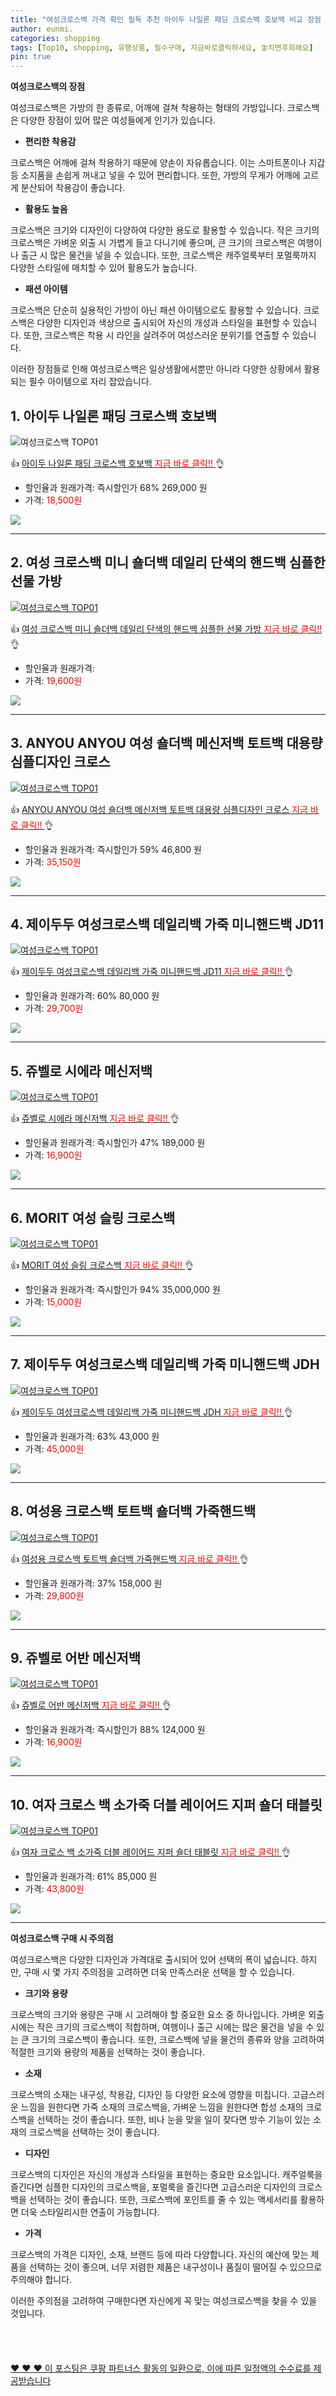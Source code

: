 ```yaml
---
title: "여성크로스백 가격 확인 필독 추천 아이두 나일론 패딩 크로스백 호보백 비교 장점 구매가이드"
author: eunmi.
categories: shopping
tags: [Top10, shopping, 유행상품, 필수구매, 지금바로클릭하세요, 놓치면후회해요]
pin: true
---
```

**여성크로스백의 장점**

여성크로스백은 가방의 한 종류로, 어깨에 걸쳐 착용하는 형태의 가방입니다. 크로스백은 다양한 장점이 있어 많은 여성들에게 인기가 있습니다.

* **편리한 착용감**

크로스백은 어깨에 걸쳐 착용하기 때문에 양손이 자유롭습니다. 이는 스마트폰이나 지갑 등 소지품을 손쉽게 꺼내고 넣을 수 있어 편리합니다. 또한, 가방의 무게가 어깨에 고르게 분산되어 착용감이 좋습니다.

* **활용도 높음**

크로스백은 크기와 디자인이 다양하여 다양한 용도로 활용할 수 있습니다. 작은 크기의 크로스백은 가벼운 외출 시 가볍게 들고 다니기에 좋으며, 큰 크기의 크로스백은 여행이나 출근 시 많은 물건을 넣을 수 있습니다. 또한, 크로스백은 캐주얼룩부터 포멀룩까지 다양한 스타일에 매치할 수 있어 활용도가 높습니다.

* **패션 아이템**

크로스백은 단순히 실용적인 가방이 아닌 패션 아이템으로도 활용할 수 있습니다. 크로스백은 다양한 디자인과 색상으로 출시되어 자신의 개성과 스타일을 표현할 수 있습니다. 또한, 크로스백은 착용 시 라인을 살려주어 여성스러운 분위기를 연출할 수 있습니다.

이러한 장점들로 인해 여성크로스백은 일상생활에서뿐만 아니라 다양한 상황에서 활용되는 필수 아이템으로 자리 잡았습니다.

   

## 1. 아이두 나일론 패딩 크로스백 호보백

![여성크로스백 TOP01](https://thumbnail10.coupangcdn.com/thumbnails/remote/230x230ex/image/vendor_inventory/892e/4bd39b26509aa82e5b83d4b56a80f88a412ce8ceb72c787125a7fde52423.PNG)


👍 [아이두 나일론 패딩 크로스백 호보백 <font color=red> 지금 바로 클릭!! </font> ](https://link.coupang.com/re/AFFSDP?lptag=AF3617701&subid=GithubCoopas&pageKey=7657722185&traceid=V0-153&itemId=20392748735&vendorItemId=87533136689) 👌 


- 할인율과 원래가격: 즉시할인가 68%  269,000   원
- 가격: <span style='color:red'>18,500원</span>

[![](/discount_price.png)](https://link.coupang.com/re/AFFSDP?lptag=AF3617701&subid=GithubCoopas&pageKey=7657722185&traceid=V0-153&itemId=20392748735&vendorItemId=87533136689)

---


   

## 2. 여성 크로스백 미니 숄더백 데일리 단색의 핸드백 심플한 선물 가방

[![여성크로스백 TOP01](https://thumbnail7.coupangcdn.com/thumbnails/remote/230x230ex/image/vendor_inventory/521a/f02a9c17fd37ce4caa51f20357be7f1375085decc0df86571004fb6e6196.jpg)](https://link.coupang.com/re/AFFSDP?lptag=AF3617701&subid=GithubCoopas&pageKey=7537964282&traceid=V0-153&itemId=19808584192&vendorItemId=86910777190)


👍 [여성 크로스백 미니 숄더백 데일리 단색의 핸드백 심플한 선물 가방 <font color=red> 지금 바로 클릭!! </font> ](https://link.coupang.com/re/AFFSDP?lptag=AF3617701&subid=GithubCoopas&pageKey=7537964282&traceid=V0-153&itemId=19808584192&vendorItemId=86910777190) 👌 


- 할인율과 원래가격: 
- 가격: <span style='color:red'>19,600원</span>

[![](/discount_price.png)](https://link.coupang.com/re/AFFSDP?lptag=AF3617701&subid=GithubCoopas&pageKey=7537964282&traceid=V0-153&itemId=19808584192&vendorItemId=86910777190)

---


   

## 3. ANYOU ANYOU 여성 숄더백 메신저백 토트백 대용량 심플디자인 크로스

[![여성크로스백 TOP01](https://thumbnail8.coupangcdn.com/thumbnails/remote/230x230ex/image/vendor_inventory/ca5a/211d4713c3150128759fe1fddaaefafeec9815c04f1a65a19670010df736.png)](https://link.coupang.com/re/AFFSDP?lptag=AF3617701&subid=GithubCoopas&pageKey=6842143092&traceid=V0-153&itemId=16273417793&vendorItemId=86168798367)


👍 [ANYOU ANYOU 여성 숄더백 메신저백 토트백 대용량 심플디자인 크로스 <font color=red> 지금 바로 클릭!! </font> ](https://link.coupang.com/re/AFFSDP?lptag=AF3617701&subid=GithubCoopas&pageKey=6842143092&traceid=V0-153&itemId=16273417793&vendorItemId=86168798367) 👌 


- 할인율과 원래가격: 즉시할인가 59%  46,800   원
- 가격: <span style='color:red'>35,150원</span>

[![](/discount_price.png)](https://link.coupang.com/re/AFFSDP?lptag=AF3617701&subid=GithubCoopas&pageKey=6842143092&traceid=V0-153&itemId=16273417793&vendorItemId=86168798367)

---


   

## 4. 제이두두 여성크로스백 데일리백 가죽 미니핸드백 JD11

[![여성크로스백 TOP01](https://thumbnail6.coupangcdn.com/thumbnails/remote/230x230ex/image/vendor_inventory/9fce/1f2c88e49e75a1a7a7b45bde5a1a4ad9b1c505dcbb69ce6b364d30c96a8d.jpg)](https://link.coupang.com/re/AFFSDP?lptag=AF3617701&subid=GithubCoopas&pageKey=7200776442&traceid=V0-153&itemId=18201189669&vendorItemId=85649018048)


👍 [제이두두 여성크로스백 데일리백 가죽 미니핸드백 JD11 <font color=red> 지금 바로 클릭!! </font> ](https://link.coupang.com/re/AFFSDP?lptag=AF3617701&subid=GithubCoopas&pageKey=7200776442&traceid=V0-153&itemId=18201189669&vendorItemId=85649018048) 👌 


- 할인율과 원래가격: 60%  80,000   원
- 가격: <span style='color:red'>29,700원</span>

[![](/discount_price.png)](https://link.coupang.com/re/AFFSDP?lptag=AF3617701&subid=GithubCoopas&pageKey=7200776442&traceid=V0-153&itemId=18201189669&vendorItemId=85649018048)

---


   

## 5. 쥬벨로 시에라 메신저백

[![여성크로스백 TOP01](https://thumbnail10.coupangcdn.com/thumbnails/remote/230x230ex/image/rs_quotation_api/uzyz1km2/5493b597e10949ed99467a76a221ac48.jpg)](https://link.coupang.com/re/AFFSDP?lptag=AF3617701&subid=GithubCoopas&pageKey=7396099424&traceid=V0-153&itemId=19132600688&vendorItemId=86252201286)


👍 [쥬벨로 시에라 메신저백 <font color=red> 지금 바로 클릭!! </font> ](https://link.coupang.com/re/AFFSDP?lptag=AF3617701&subid=GithubCoopas&pageKey=7396099424&traceid=V0-153&itemId=19132600688&vendorItemId=86252201286) 👌 


- 할인율과 원래가격: 즉시할인가 47%  189,000   원
- 가격: <span style='color:red'>16,900원</span>

[![](/discount_price.png)](https://link.coupang.com/re/AFFSDP?lptag=AF3617701&subid=GithubCoopas&pageKey=7396099424&traceid=V0-153&itemId=19132600688&vendorItemId=86252201286)

---


   

## 6. MORIT 여성 슬링 크로스백

[![여성크로스백 TOP01](https://thumbnail9.coupangcdn.com/thumbnails/remote/230x230ex/image/vendor_inventory/64ca/15d7ebf839f8a548ba402e4bc4b0c8bfbfd1ed7d2cd9e9bcdec63345cb39.jpg)](https://link.coupang.com/re/AFFSDP?lptag=AF3617701&subid=GithubCoopas&pageKey=6784443873&traceid=V0-153&itemId=15966242372&vendorItemId=83172446668)


👍 [MORIT 여성 슬링 크로스백 <font color=red> 지금 바로 클릭!! </font> ](https://link.coupang.com/re/AFFSDP?lptag=AF3617701&subid=GithubCoopas&pageKey=6784443873&traceid=V0-153&itemId=15966242372&vendorItemId=83172446668) 👌 


- 할인율과 원래가격: 즉시할인가 94%  35,000,000   원
- 가격: <span style='color:red'>15,000원</span>

[![](/discount_price.png)](https://link.coupang.com/re/AFFSDP?lptag=AF3617701&subid=GithubCoopas&pageKey=6784443873&traceid=V0-153&itemId=15966242372&vendorItemId=83172446668)

---


   

## 7. 제이두두 여성크로스백 데일리백 가죽 미니핸드백 JDH

[![여성크로스백 TOP01](https://thumbnail9.coupangcdn.com/thumbnails/remote/230x230ex/image/vendor_inventory/ad5a/2a4bf51a4fc0d0c1b7a61437dcbff92202b3b39e25daeefdbb30347cd013.jpg)](https://link.coupang.com/re/AFFSDP?lptag=AF3617701&subid=GithubCoopas&pageKey=7480429800&traceid=V0-153&itemId=19538256342&vendorItemId=86979907833)


👍 [제이두두 여성크로스백 데일리백 가죽 미니핸드백 JDH <font color=red> 지금 바로 클릭!! </font> ](https://link.coupang.com/re/AFFSDP?lptag=AF3617701&subid=GithubCoopas&pageKey=7480429800&traceid=V0-153&itemId=19538256342&vendorItemId=86979907833) 👌 


- 할인율과 원래가격: 63%  43,000   원
- 가격: <span style='color:red'>45,000원</span>

[![](/discount_price.png)](https://link.coupang.com/re/AFFSDP?lptag=AF3617701&subid=GithubCoopas&pageKey=7480429800&traceid=V0-153&itemId=19538256342&vendorItemId=86979907833)

---


   

## 8. 여성용 크로스백 토트백 숄더백 가죽핸드백

[![여성크로스백 TOP01](https://thumbnail6.coupangcdn.com/thumbnails/remote/230x230ex/image/vendor_inventory/53ba/8512bb3da50bcdd600f214d13da77945ccfe6ea62d95336b7ff24e596004.jpg)](https://link.coupang.com/re/AFFSDP?lptag=AF3617701&subid=GithubCoopas&pageKey=7613060772&traceid=V0-153&itemId=20167308329&vendorItemId=87259597794)


👍 [여성용 크로스백 토트백 숄더백 가죽핸드백 <font color=red> 지금 바로 클릭!! </font> ](https://link.coupang.com/re/AFFSDP?lptag=AF3617701&subid=GithubCoopas&pageKey=7613060772&traceid=V0-153&itemId=20167308329&vendorItemId=87259597794) 👌 


- 할인율과 원래가격: 37%  158,000   원
- 가격: <span style='color:red'>29,800원</span>

[![](/discount_price.png)](https://link.coupang.com/re/AFFSDP?lptag=AF3617701&subid=GithubCoopas&pageKey=7613060772&traceid=V0-153&itemId=20167308329&vendorItemId=87259597794)

---


   

## 9. 쥬벨로 어반 메신저백

[![여성크로스백 TOP01](https://thumbnail7.coupangcdn.com/thumbnails/remote/230x230ex/image/retail/images/3838029077722353-45e8e110-79f2-472a-9b11-de2442727948.crdownload)](https://link.coupang.com/re/AFFSDP?lptag=AF3617701&subid=GithubCoopas&pageKey=6885197318&traceid=V0-153&itemId=16512389632&vendorItemId=83699702097)


👍 [쥬벨로 어반 메신저백 <font color=red> 지금 바로 클릭!! </font> ](https://link.coupang.com/re/AFFSDP?lptag=AF3617701&subid=GithubCoopas&pageKey=6885197318&traceid=V0-153&itemId=16512389632&vendorItemId=83699702097) 👌 


- 할인율과 원래가격: 즉시할인가 88%  124,000   원
- 가격: <span style='color:red'>16,900원</span>

[![](/discount_price.png)](https://link.coupang.com/re/AFFSDP?lptag=AF3617701&subid=GithubCoopas&pageKey=6885197318&traceid=V0-153&itemId=16512389632&vendorItemId=83699702097)

---


   

## 10. 여자 크로스 백 소가죽 더블 레이어드 지퍼 숄더 태블릿

[![여성크로스백 TOP01](https://thumbnail9.coupangcdn.com/thumbnails/remote/230x230ex/image/vendor_inventory/c3e6/b5c83d12fa4e6e172a65465969be8d1b6a5de1ce84d2dbb5d16658bd2063.jpg)](https://link.coupang.com/re/AFFSDP?lptag=AF3617701&subid=GithubCoopas&pageKey=4907196147&traceid=V0-153&itemId=6404560180&vendorItemId=81877078192)


👍 [여자 크로스 백 소가죽 더블 레이어드 지퍼 숄더 태블릿 <font color=red> 지금 바로 클릭!! </font> ](https://link.coupang.com/re/AFFSDP?lptag=AF3617701&subid=GithubCoopas&pageKey=4907196147&traceid=V0-153&itemId=6404560180&vendorItemId=81877078192) 👌 


- 할인율과 원래가격: 61%  85,000   원
- 가격: <span style='color:red'>43,800원</span>

[![](/discount_price.png)](https://link.coupang.com/re/AFFSDP?lptag=AF3617701&subid=GithubCoopas&pageKey=4907196147&traceid=V0-153&itemId=6404560180&vendorItemId=81877078192)

---
**여성크로스백 구매 시 주의점**

여성크로스백은 다양한 디자인과 가격대로 출시되어 있어 선택의 폭이 넓습니다. 하지만, 구매 시 몇 가지 주의점을 고려하면 더욱 만족스러운 선택을 할 수 있습니다.

* **크기와 용량**

크로스백의 크기와 용량은 구매 시 고려해야 할 중요한 요소 중 하나입니다. 가벼운 외출 시에는 작은 크기의 크로스백이 적합하며, 여행이나 출근 시에는 많은 물건을 넣을 수 있는 큰 크기의 크로스백이 좋습니다. 또한, 크로스백에 넣을 물건의 종류와 양을 고려하여 적절한 크기와 용량의 제품을 선택하는 것이 좋습니다.

* **소재**

크로스백의 소재는 내구성, 착용감, 디자인 등 다양한 요소에 영향을 미칩니다. 고급스러운 느낌을 원한다면 가죽 소재의 크로스백을, 가벼운 느낌을 원한다면 합성 소재의 크로스백을 선택하는 것이 좋습니다. 또한, 비나 눈을 맞을 일이 잦다면 방수 기능이 있는 소재의 크로스백을 선택하는 것이 좋습니다.

* **디자인**

크로스백의 디자인은 자신의 개성과 스타일을 표현하는 중요한 요소입니다. 캐주얼룩을 즐긴다면 심플한 디자인의 크로스백을, 포멀룩을 즐긴다면 고급스러운 디자인의 크로스백을 선택하는 것이 좋습니다. 또한, 크로스백에 포인트를 줄 수 있는 액세서리를 활용하면 더욱 스타일리시한 연출이 가능합니다.

* **가격**

크로스백의 가격은 디자인, 소재, 브랜드 등에 따라 다양합니다. 자신의 예산에 맞는 제품을 선택하는 것이 좋으며, 너무 저렴한 제품은 내구성이나 품질이 떨어질 수 있으므로 주의해야 합니다.

이러한 주의점을 고려하여 구매한다면 자신에게 꼭 맞는 여성크로스백을 찾을 수 있을 것입니다.<br><br><br><br><br> [ ❤ ❤ ❤ 이 포스팅은 쿠팡 파트너스 활동의 일환으로, 이에 따른 일정액의 수수료를 제공받습니다](https://link.coupang.com/a/bcEFyh)